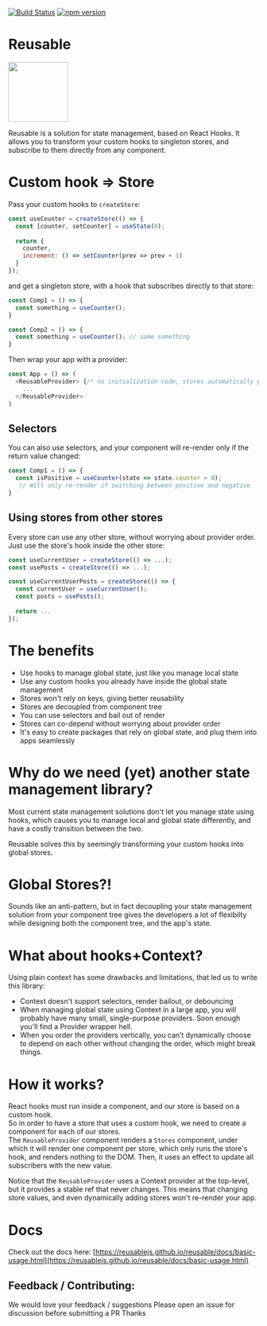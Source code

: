 [![Build Status](https://circleci.com/gh/reusablejs/reusable.svg?style=svg)](https://circleci.com/gh/reusablejs/reusable)
[![npm version](https://badge.fury.io/js/reusable.svg)](https://badge.fury.io/js/reusable)

# Reusable
<img src="https://github.com/reusablejs/reusable/blob/master/website/static/img/reusable.png?raw=true" width="120"/>

Reusable is a solution for state management, based on React Hooks.
It allows you to transform your custom hooks to singleton stores, and subscribe to them directly from any component.


# Custom hook => Store
Pass your custom hooks to `createStore`:

```javascript
const useCounter = createStore(() => {
  const [counter, setCounter] = useState(0);
  
  return {
    counter,
    increment: () => setCounter(prev => prev + 1)
  }
});
```

and get a singleton store, with a hook that subscribes directly to that store:
```javascript
const Comp1 = () => {
  const something = useCounter();
}

const Comp2 = () => {
  const something = useCounter(); // same something
}
```

Then wrap your app with a provider:
```javascript
const App = () => (
  <ReusableProvider> {/* no initialization code, stores automatically plug into the top provider */}
    ...
  </ReusableProvider>
)
```

## Selectors
You can also use selectors, and your component will re-render only if the return value changed:  

```javascript
const Comp1 = () => {
  const isPositive = useCounter(state => state.counter > 0);
   // Will only re-render if switching between positive and negative
}
```

## Using stores from other stores
Every store can use any other store, without worrying about provider order.
Just use the store's hook inside the other store:
```javascript
const useCurrentUser = createStore(() => ...);
const usePosts = createStore(() => ...);

const useCurrentUserPosts = createStore(() => {
  const currentUser = useCurrentUser();
  const posts = usePosts();
  
  return ...
});
```

# The benefits
- Use hooks to manage global state, just like you manage local state
- Use any custom hooks you already have inside the global state management
- Stores won't rely on keys, giving better reusability
- Stores are decoupled from component tree
- You can use selectors and bail out of render
- Stores can co-depend without worrying about provider order
- It's easy to create packages that rely on global state, and plug them into apps seamlessly

# Why do we need (yet) another state management library?
Most current state management solutions don't let you manage state using hooks, which causes you to manage local and global state differently, and have a costly transition between the two.

Reusable solves this by seemingly transforming your custom hooks into global stores.

# Global Stores?!
Sounds like an anti-pattern, but in fact decoupling your state management solution from your component tree gives the developers a lot of flexibilty while designing both the component tree, and the app's state.

# What about hooks+Context?
Using plain context has some drawbacks and limitations, that led us to write this library:
- Context doesn't support selectors, render bailout, or debouncing
- When managing global state using Context in a large app, you will probably have many small, single-purpose providers. Soon enough you'll find a Provider wrapper hell.
- When you order the providers vertically, you can’t dynamically choose to depend on each other without changing the order, which might break things.

# How it works?
React hooks must run inside a component, and our store is based on a custom hook.  
So in order to have a store that uses a custom hook, we need to create a component for each of our stores.  
The `ReusableProvider` component renders a `Stores` component, under which it will render one component per store, which only runs the store's hook, and renders nothing to the DOM. Then, it uses an effect to update all subscribers with the new value. 

Notice that the `ReusableProvider` uses a Context provider at the top-level, but it provides a stable ref that never changes. This means that changing store values, and even dynamically adding stores won't re-render your app.

# Docs
Check out the docs here:
[https://reusablejs.github.io/reusable/docs/basic-usage.html](https://reusablejs.github.io/reusable/docs/basic-usage.html)


## Feedback / Contributing:
We would love your feedback / suggestions
Please open an issue for discussion before submitting a PR
Thanks
